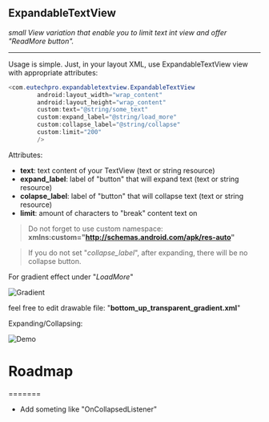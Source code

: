 ## ExpandableTextView

_small View variation that enable you to limit text int view and offer "ReadMore button"._

----

Usage is simple. Just, in your layout XML, use ExpandableTextView view with appropriate attributes:

```Java
<com.eutechpro.expandabletextview.ExpandableTextView
        android:layout_width="wrap_content"
        android:layout_height="wrap_content"
        custom:text="@string/some_text"
        custom:expand_label="@string/load_more"
        custom:collapse_label="@string/collapse"
        custom:limit="200"
        />
```


Attributes:


- **text**: 			text content of your TextView (text or string resource)
- **expand_label**: 	label of "button" that will expand text (text or string resource)
- **colapse_label**: 	label of "button" that will collapse text (text or string resource)
- **limit**: 			amount of characters to "break" content text on

> Do not forget to use custom namespace:
__xmlns:custom="http://schemas.android.com/apk/res-auto"__


> If you do not set "_collapse_label_", after expanding, there will be no collapse button.





For gradient effect under "_LoadMore_" 


![Gradient](https://dl.dropboxusercontent.com/s/80x97zzwrbmh835/gradient.png)


feel free to edit drawable file: "__bottom_up_transparent_gradient.xml__"


Expanding/Collapsing:


![Demo](https://dl.dropboxusercontent.com/s/6kq8soih5fchph9/collapsable_video.gif?dl=0)





# Roadmap
=======

- Add someting like "OnCollapsedListener"


